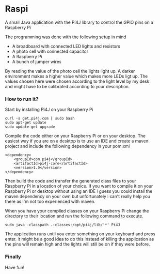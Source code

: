 # Raspi
A small Java application with the Pi4J library to control the GPIO pins on a Raspberry Pi

The programming was done with the following setup in mind
<ul>
  <li>A broadboard with connected LED lights and resistors</li>
  <li>A photo cell with connected capacitor</li>
  <li>A Raspberry Pi</li>
  <li>A bunch of jumper wires</li>
</ul>

By reading the value of the photo cell the lights light up. A darker environment makes a higher value which makes more LEDs ligt up. The values chosen here were chosen according to the light level by my desk and might have to be calibrated according to your description.

<h3>How to run it?</h3>
Start by installing Pi4J on your Raspberry Pi

```
curl -s get.pi4j.com | sudo bash
sudo apt-get update
sudo update-get upgrade
```
Compile the code either on your Raspberry Pi or on your desktop. The easiest way if you are on a desktop is to use an IDE and create a maven project and include the following dependency in your pom.xml
```
<dependency>
	<groupId>com.pi4j</groupId>
	<artifactId>pi4j-core</artifactId>
	<version>1.0</version>
</dependency>
```
Then build the code and transfer the generated class files to your Raspberry Pi in a location of your choice. If you want to compile it on your Raspberry Pi or desktop without using an IDE I guess you could install the maven dependency on your own but unfortunately I can't really help you there as I'm not too experienced with maven.

When you have your compiled classes on your Raspberry Pi change the directory to their location and run the following command to execute.
```
sudo java -classpath .:classes:/opt/pi4j/lib/'*' Pi4J
```
The application runs until you enter something on your keyboard and press enter. It might be a good idea to do this instead of killing the application as the pins will remain high and the lights will still be on if they were before.

<h3>Finally</h3>
Have fun!



